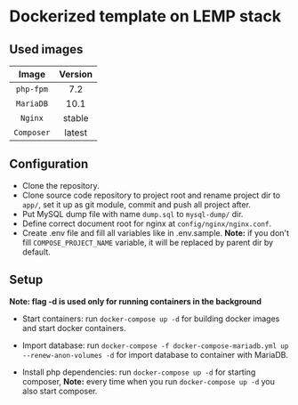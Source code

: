 Dockerized template on LEMP stack
=================================

## Used images ##

|     Image     |    Version    |
|     :---:     |     :---:     |
|   `php-fpm`   |      7.2      |
|   `MariaDB`   |     10.1      |
|    `Nginx`    |    stable     |
|   `Composer`  |    latest     |

## Configuration ##

 * Clone the repository.
 * Clone source code repository to project root and rename project dir to `app/`, set it up as git module, commit and 
 push all project after.
 * Put MySQL dump file with name `dump.sql` to `mysql-dump/` dir.
 * Define correct document root for nginx at `config/nginx/nginx.conf`.
 * Create .env file and fill all variables like in .env.sample. **Note:** if you don't fill `COMPOSE_PROJECT_NAME` 
 variable, it will be replaced by parent dir by default.
 
 ## Setup ##
 
 **Note: flag -d is used only for running containers in the background**
 
 * Start containers: run `docker-compose up -d` for building docker images and start docker containers.
 
 * Import database: run `docker-compose -f docker-compose-mariadb.yml up --renew-anon-volumes -d` for import database to
 container with MariaDB.
 
 * Install php dependencies: run `docker-compose up -d` for starting composer, **Note:** every time when you run
 `docker-compose up -d` you also start composer.